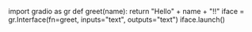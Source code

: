 import gradio as gr
def greet(name):
  return "Hello" + name + "!!"
iface = gr.Interface(fn=greet, inputs="text", outputs="text")
iface.launch()
